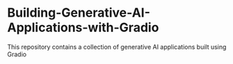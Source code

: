 # Building-Generative-AI-Applications-with-Gradio
This repository contains a collection of generative AI applications built using Gradio

